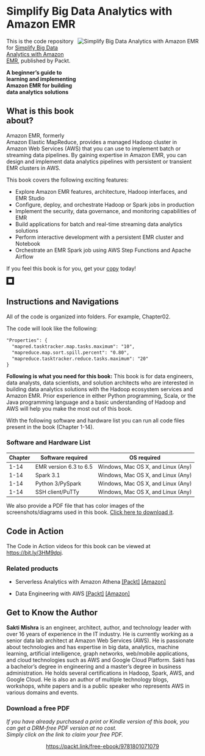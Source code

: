 # 	Simplify Big Data Analytics with Amazon EMR

<a href="https://www.packtpub.com/product/simplify-big-data-analytics-with-amazon-emr/9781801071079?utm_source=github&utm_medium=repository&utm_campaign=9781801071079"><img src="https://static.packt-cdn.com/products/9781801071079/cover/smaller" alt="Simplify Big Data Analytics with Amazon EMR" height="256px" align="right"></a>

This is the code repository for [Simplify Big Data Analytics with Amazon EMR](https://www.packtpub.com/product/simplify-big-data-analytics-with-amazon-emr/9781801071079?utm_source=github&utm_medium=repository&utm_campaign=9781801071079), published by Packt.

**A beginner’s guide to learning and implementing Amazon EMR for building data analytics solutions**

## What is this book about?
Amazon EMR, formerly Amazon Elastic MapReduce, provides a managed Hadoop cluster in Amazon Web Services (AWS) that you can use to implement batch or streaming data pipelines. 
By gaining expertise in Amazon EMR, you can design and implement data analytics pipelines with persistent or transient EMR clusters in AWS.

This book covers the following exciting features: 
* Explore Amazon EMR features, architecture, Hadoop interfaces, and EMR Studio
* Configure, deploy, and orchestrate Hadoop or Spark jobs in production
* Implement the security, data governance, and monitoring capabilities of EMR
* Build applications for batch and real-time streaming data analytics solutions
* Perform interactive development with a persistent EMR cluster and Notebook
* Orchestrate an EMR Spark job using AWS Step Functions and Apache Airflow

If you feel this book is for you, get your [copy](https://www.amazon.com/dp/1800205694) today!

<a href="https://www.packtpub.com/?utm_source=github&utm_medium=banner&utm_campaign=GitHubBanner"><img src="https://raw.githubusercontent.com/PacktPublishing/GitHub/master/GitHub.png" alt="https://www.packtpub.com/" border="5" /></a>

## Instructions and Navigations
All of the code is organized into folders. For example, Chapter02.

The code will look like the following:
```
"Properties": {
  "mapred.tasktracker.map.tasks.maximum": "10",
  "mapreduce.map.sort.spill.percent": "0.80",
  "mapreduce.tasktracker.reduce.tasks.maximum": "20"
}
```

**Following is what you need for this book:**
This book is for data engineers, data analysts, data scientists, and solution architects who are interested in building data analytics solutions with the Hadoop ecosystem services and Amazon EMR. 
Prior experience in either Python programming, Scala, or the Java programming language and a basic understanding of Hadoop and AWS will help you make the most out of this book.	

With the following software and hardware list you can run all code files present in the book (Chapter 1-14).

### Software and Hardware List

| Chapter  | Software required                    | OS required                        |
| -------- | ------------------------------------ | -----------------------------------|
| 1-14	   | EMR version 6.3 to 6.5               | Windows, Mac OS X, and Linux (Any) |
| 1-14	   | Spark 3.1                            | Windows, Mac OS X, and Linux (Any) |
| 1-14	   | Python 3/PySpark                     | Windows, Mac OS X, and Linux (Any) |
| 1-14	   | SSH client/PuTTy                     | Windows, Mac OS X, and Linux (Any) |


We also provide a PDF file that has color images of the screenshots/diagrams used in this book. [Click here to download it](https://static.packt-cdn.com/downloads/9781801071079_ColorImages.pdf).

## Code in Action

The Code in Action videos for this book can be viewed at https://bit.ly/3HM9dpj.

### Related products <Other books you may enjoy>
* Serverless Analytics with Amazon Athena [[Packt]](https://www.packtpub.com/product/serverless-analytics-with-amazon-athena/9781800562349) [[Amazon]](https://www.amazon.com/dp//B09CHK2HVF)

* Data Engineering with AWS [[Packt]](https://www.packtpub.com/product/data-engineering-with-aws/9781800560413) [[Amazon]](https://www.amazon.com/dp/B09C2MN5DV)

## Get to Know the Author

**Sakti Mishra**
is an engineer, architect, author, and technology leader with over 16 years of experience in the IT industry. He is currently working as a senior data lab architect at Amazon Web Services (AWS).
He is passionate about technologies and has expertise in big data, analytics, machine learning, artificial intelligence, graph networks, web/mobile applications, and cloud technologies such as AWS and Google Cloud Platform.
Sakti has a bachelor’s degree in engineering and a master’s degree in business administration. He holds several certifications in Hadoop, Spark, AWS, and Google Cloud. He is also an author of multiple technology blogs, workshops, white papers and is a public speaker who represents AWS in various domains and events.



### Download a free PDF

 <i>If you have already purchased a print or Kindle version of this book, you can get a DRM-free PDF version at no cost.<br>Simply click on the link to claim your free PDF.</i>
<p align="center"> <a href="https://packt.link/free-ebook/9781801071079">https://packt.link/free-ebook/9781801071079 </a> </p>
